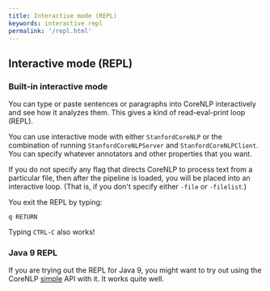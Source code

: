 ```yaml
---
title: Interactive mode (REPL)
keywords: interactive repl
permalink: '/repl.html'
---
```


## Interactive mode (REPL)

### Built-in interactive mode

You can type or paste sentences or paragraphs into CoreNLP interactively and see
how it analyzes them.
This gives a kind of read-eval-print loop (REPL).

You can use interactive mode with  either `StanfordCoreNLP` or the combination
of running `StanfordCoreNLPServer` and `StanfordCoreNLPClient`.
You can specify whatever annotators and other properties that 
you want. 

If you do not specify any flag that directs CoreNLP 
to process text from a particular file, then after the pipeline
is loaded, you will be placed into an interactive loop.
(That is, if you don't specify either `-file` or `-filelist`.)

You exit the REPL by typing:
```
q RETURN
```
Typing `CTRL-C` also works!

### Java 9 REPL

If you are trying out the REPL for Java 9, you might want to
try out using the CoreNLP [simple](simple.html) API with it.
It works quite well.